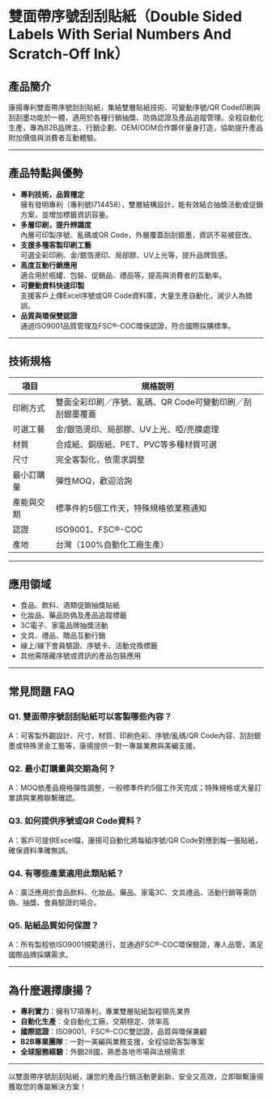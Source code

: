 # 雙面帶序號刮刮貼紙（Double Sided Labels With Serial Numbers And Scratch-Off Ink）

## 產品簡介

康揚專利雙面帶序號刮刮貼紙，集結雙層貼紙技術、可變動序號/QR Code印刷與刮刮墨功能於一體，適用於各種行銷抽獎、防偽認證及產品追蹤管理。全程自動化生產，專為B2B品牌主、行銷企劃、OEM/ODM合作夥伴量身打造，協助提升產品附加價值與消費者互動體驗。

---

## 產品特點與優勢

- **專利技術，品質穩定**  
  擁有發明專利（專利號I714458），雙層結構設計，能有效結合抽獎活動或促銷方案，並增加標籤資訊容量。
- **多層印刷，提升辨識度**  
  內層可印製序號、亂碼或QR Code，外層覆蓋刮刮銀墨，資訊不易被竄改。
- **支援多種客製印刷工藝**  
  可選全彩印刷、金/銀箔燙印、局部膠、UV上光等，提升品牌質感。
- **高度互動行銷應用**  
  適合用於瓶罐、包裝、促銷品、禮品等，提高與消費者的互動率。
- **可變動資料快速印製**  
  支援客戶上傳Excel序號或QR Code資料庫，大量生產自動化，減少人為錯誤。
- **品質與環保雙認證**  
  通過ISO9001品質管理及FSC®-COC環保認證，符合國際採購標準。

---

## 技術規格

| 項目           | 規格說明                                                         |
|----------------|------------------------------------------------------------------|
| 印刷方式       | 雙面全彩印刷／序號、亂碼、QR Code可變動印刷／刮刮銀墨覆蓋         |
| 可選工藝       | 金/銀箔燙印、局部膠、UV上光、啞/亮膜處理                           |
| 材質           | 合成紙、銅版紙、PET、PVC等多種材質可選                             |
| 尺寸           | 完全客製化，依需求調整                                           |
| 最小訂購量     | 彈性MOQ，歡迎洽詢                                               |
| 產能與交期     | 標準件約5個工作天，特殊規格依業務通知                             |
| 認證           | ISO9001、FSC®-COC                                                |
| 產地           | 台灣（100%自動化工廠生產）                                        |

---

## 應用領域

- 食品、飲料、酒類促銷抽獎貼紙
- 化妝品、藥品防偽及產品追蹤標籤
- 3C電子、家電品牌抽獎活動
- 文具、禮品、贈品互動行銷
- 線上/線下會員驗證、序號卡、活動兌換標籤
- 其他需隱藏序號或資訊的產品包裝應用

---

## 常見問題 FAQ

### Q1. 雙面帶序號刮刮貼紙可以客製哪些內容？
A：可客製外觀設計、尺寸、材質、印刷色彩、序號/亂碼/QR Code內容、刮刮銀墨或特殊燙金工藝等，康揚提供一對一專屬業務與美編支援。

### Q2. 最小訂購量與交期為何？
A：MOQ依產品規格彈性調整，一般標準件約5個工作天完成；特殊規格或大量訂單請與業務聯繫確認。

### Q3. 如何提供序號或QR Code資料？
A：客戶可提供Excel檔，康揚可自動化將每組序號/QR Code對應到每一張貼紙，確保資料準確無誤。

### Q4. 有哪些產業適用此類貼紙？
A：廣泛應用於食品飲料、化妝品、藥品、家電3C、文具禮品、活動行銷等需防偽、抽獎、會員驗證的場合。

### Q5. 貼紙品質如何保證？
A：所有製程依ISO9001規範進行，並通過FSC®-COC環保驗證，專人品管，滿足國際品牌採購需求。

---

## 為什麼選擇康揚？

- **專利實力**：擁有17項專利，專業雙層貼紙製程領先業界
- **自動化生產**：全自動化工廠，交期穩定、效率高
- **國際認證**：ISO9001、FSC®-COC雙認證，品質與環保兼顧
- **B2B專業團隊**：一對一美編與業務支援，全程協助客製專案
- **全球服務經驗**：外銷28國，熟悉各地市場與法規需求

---

以雙面帶序號刮刮貼紙，讓您的產品行銷活動更創新、安全又高效，立即聯繫康揚獲取您的專屬解決方案！